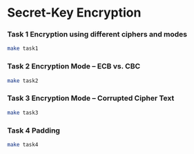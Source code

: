 # Secret-Key Encryption

### Task 1 Encryption using different ciphers and modes

```bash
make task1
```

### Task 2 Encryption Mode – ECB vs. CBC

```bash
make task2
```

### Task 3 Encryption Mode – Corrupted Cipher Text

```bash
make task3
```

### Task 4 Padding

```bash
make task4
```
